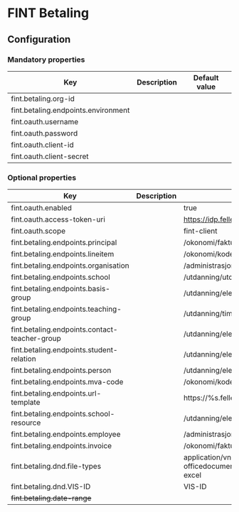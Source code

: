 # FINT Betaling

## Configuration
### Mandatory properties
| Key | Description | Default value |
| ---- | ---- | ---- |
| fint.betaling.org-id |  | |
| fint.betaling.endpoints.environment | | |
| fint.oauth.username | | |
| fint.oauth.password | | |
| fint.oauth.client-id | | |
| fint.oauth.client-secret | | |


### Optional properties
| Key | Description | Default value |
| ---- | ---- | ---- |
| fint.oauth.enabled | | true |
| fint.oauth.access-token-uri | | https://idp.felleskomponent.no/nidp/oauth/nam/token |
| fint.oauth.scope | | fint-client |
| fint.betaling.endpoints.principal | | /okonomi/faktura/fakturautsteder |
| fint.betaling.endpoints.lineitem | | /okonomi/kodeverk/vare | 
| fint.betaling.endpoints.organisation | | /administrasjon/organisasjon/organisasjonselement |
| fint.betaling.endpoints.school | | /utdanning/utdanningsprogram/skole |
| fint.betaling.endpoints.basis-group | |/utdanning/elev/basisgruppe | 
| fint.betaling.endpoints.teaching-group | |/utdanning/timeplan/undervisningsgruppe | 
| fint.betaling.endpoints.contact-teacher-group | |/utdanning/elev/kontaktlarergruppe | 
| fint.betaling.endpoints.student-relation | |/utdanning/elev/elevforhold | 
| fint.betaling.endpoints.person | |/utdanning/elev/person | 
| fint.betaling.endpoints.mva-code | |/okonomi/kodeverk/merverdiavgift | 
| fint.betaling.endpoints.url-template | |https://%s.felleskomponent.no%s | 
| fint.betaling.endpoints.school-resource | |/utdanning/elev/skoleressurs | 
| fint.betaling.endpoints.employee | |/administrasjon/personal/person | 
| fint.betaling.endpoints.invoice | |/okonomi/faktura/faktura | 
| fint.betaling.dnd.file-types | |application/vnd.openxmlformats-officedocument.spreadsheetml.sheet,application/vnd.ms-excel | 
| fint.betaling.dnd.VIS-ID | |VIS-ID | 
| ~~fint.betaling.date-range~~|  | |

